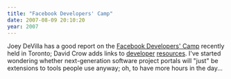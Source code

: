 ```yaml
---
title: "Facebook Developers' Camp"
date: 2007-08-09 20:10:20
year: 2007
---
```

Joey DeVilla has a good report on the <a href="http://globalnerdy.com/2007/08/08/notes-from-facebookcamp-part-1/">Facebook Developers' Camp</a> recently held in Toronto; David Crow adds links to <a href="http://www.softwaredeveloper.com/features/develop-facebook-app-072607/">developer</a> <a href="http://services.tucows.com/developers/2007/07/25/getting-started-with-facebook-application-development/">resources</a>. I've started wondering whether next-generation software project portals will "just" be extensions to tools people use anyway; oh, to have more hours in the day...
